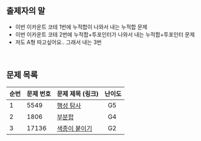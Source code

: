 ## 출제자의 말

- 이번 이카운트 코테 1번에 누적합이 나와서 내는 누적합 문제
- 이번 이카운트 코테 2번에 누적합+투포인터가 나와서 내는 누적합+투포인터 문제
- 저도 A형 따고싶어요.. 그래서 내는 3번

<br>

## 문제 목록

| **순번** | **문제 번호** | **문제 제목 (링크)**                                   | 난이도       |
| -------- |-----------|--------------------------------------------------|-----------|
| 1        | 5549      | [행성 탐사](https://www.acmicpc.net/problem/5549)    | &nbsp; G5 |
| 2        | 1806      | [부분합](https://www.acmicpc.net/problem/1806)      | &nbsp; G4 |
| 3        | 17136     | [색종이 붙이기](https://www.acmicpc.net/problem/17136) | &nbsp; G2 |


<br>
<br>
